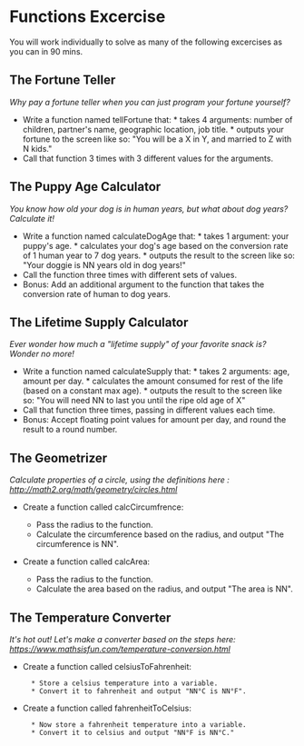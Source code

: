 # Functions Excercise

You will work individually to solve as many of the following excercises as you can in 90 mins. 

## The Fortune Teller

_Why pay a fortune teller when you can just program your fortune yourself?_

* Write a function named tellFortune that:
        * takes 4 arguments: number of children, partner's name, geographic location, job title.
        * outputs your fortune to the screen like so: "You will be a X in Y, and married to Z with N kids."
* Call that function 3 times with 3 different values for the arguments.

## The Puppy Age Calculator

_You know how old your dog is in human years, but what about dog years? Calculate it!_

* Write a function named calculateDogAge that:
        * takes 1 argument: your puppy's age.
        * calculates your dog's age based on the conversion rate of 1 human year to 7 dog years.
        * outputs the result to the screen like so: "Your doggie is NN years old in dog years!"
* Call the function three times with different sets of values.
* Bonus: Add an additional argument to the function that takes the conversion rate of human to dog years.



## The Lifetime Supply Calculator

_Ever wonder how much a "lifetime supply" of your favorite snack is? Wonder no more!_

* Write a function named calculateSupply that:
        * takes 2 arguments: age, amount per day.
        * calculates the amount consumed for rest of the life (based on a constant max age).
        * outputs the result to the screen like so: "You will need NN to last you until the ripe old age of X"
* Call that function three times, passing in different values each time.
* Bonus: Accept floating point values for amount per day, and round the result to a round number.

## The Geometrizer 

_Calculate properties of a circle, using the definitions here : http://math2.org/math/geometry/circles.html_

* Create a function called calcCircumfrence:

    * Pass the radius to the function.
    * Calculate the circumference based on the radius, and output "The circumference is NN".

* Create a function called calcArea:

    * Pass the radius to the function.
    * Calculate the area based on the radius, and output "The area is NN".

## The Temperature Converter

_It's hot out! Let's make a converter based on the steps here: https://www.mathsisfun.com/temperature-conversion.html_

* Create a function called celsiusToFahrenheit:

        * Store a celsius temperature into a variable.
        * Convert it to fahrenheit and output "NN°C is NN°F".

* Create a function called fahrenheitToCelsius:

        * Now store a fahrenheit temperature into a variable.
        * Convert it to celsius and output "NN°F is NN°C."


